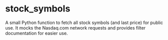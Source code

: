 # stock_symbols
A small Python function to fetch all stock symbols (and last price) for public use. It mocks the Nasdaq.com network requests and provides filter documentation for easier use.

